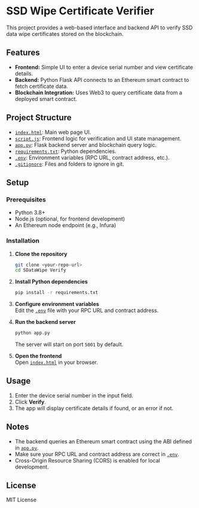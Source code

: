 # SSD Wipe Certificate Verifier

This project provides a web-based interface and backend API to verify SSD data wipe certificates stored on the blockchain.

## Features

- **Frontend:** Simple UI to enter a device serial number and view certificate details.
- **Backend:** Python Flask API connects to an Ethereum smart contract to fetch certificate data.
- **Blockchain Integration:** Uses Web3 to query certificate data from a deployed smart contract.

## Project Structure

- [`index.html`](index.html): Main web page UI.
- [`script.js`](script.js): Frontend logic for verification and UI state management.
- [`app.py`](app.py): Flask backend server and blockchain query logic.
- [`requirements.txt`](requirements.txt): Python dependencies.
- [`.env`](.env): Environment variables (RPC URL, contract address, etc.).
- [`.gitignore`](.gitignore): Files and folders to ignore in git.

## Setup

### Prerequisites

- Python 3.8+
- Node.js (optional, for frontend development)
- An Ethereum node endpoint (e.g., Infura)

### Installation

1. **Clone the repository**  
   ```sh
   git clone <your-repo-url>
   cd SDataWipe Verify
   ```

2. **Install Python dependencies**  
   ```sh
   pip install -r requirements.txt
   ```

3. **Configure environment variables**  
   Edit the [`.env`](.env) file with your RPC URL and contract address.

4. **Run the backend server**  
   ```sh
   python app.py
   ```
   The server will start on port `5001` by default.

5. **Open the frontend**  
   Open [`index.html`](index.html) in your browser.

## Usage

1. Enter the device serial number in the input field.
2. Click **Verify**.
3. The app will display certificate details if found, or an error if not.

## Notes

- The backend queries an Ethereum smart contract using the ABI defined in [`app.py`](app.py).
- Make sure your RPC URL and contract address are correct in [`.env`](.env).
- Cross-Origin Resource Sharing (CORS) is enabled for local development.

## License

MIT License
